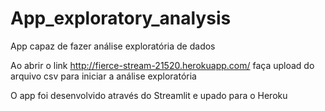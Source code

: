 # App_exploratory_analysis
App capaz de fazer análise exploratória de dados

Ao abrir o link
http://fierce-stream-21520.herokuapp.com/
faça upload do arquivo csv para iniciar a análise exploratória

O app foi desenvolvido através do Streamlit e upado para o Heroku
